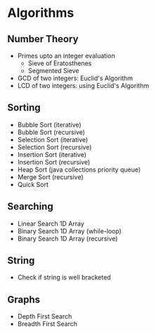 # Algorithms

## Number Theory

- Primes upto an integer evaluation
  - Sieve of Eratosthenes
  - Segmented Sieve
- GCD of two integers: Euclid's Algorithm
- LCD of two integers: using Euclid's Algorithm

## Sorting

- Bubble Sort (iterative)
- Bubble Sort (recursive)
- Selection Sort (iterative)
- Selection Sort (recursive)
- Insertion Sort (iterative)
- Insertion Sort (recursive)
- Heap Sort (java collections priority queue)
- Merge Sort (recursive)
- Quick Sort

## Searching

- Linear Search 1D Array
- Binary Search 1D Array (while-loop)
- Binary Search 1D Array (recursive)

## String

- Check if string is well bracketed

## Graphs

- Depth First Search
- Breadth First Search

